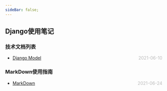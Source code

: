 ```yaml
---
sideBar: false;
---
```

## Django使用笔记

### 技术文档列表
* [Django Model](./Django-model)  <span style="color:#bbb; float:right">2021-06-10</span>


### MarkDown使用指南
*  [MarkDown](../blog-daily/use-markdown)  <span style="color:#bbb; float:right">2021-06-24</span>
